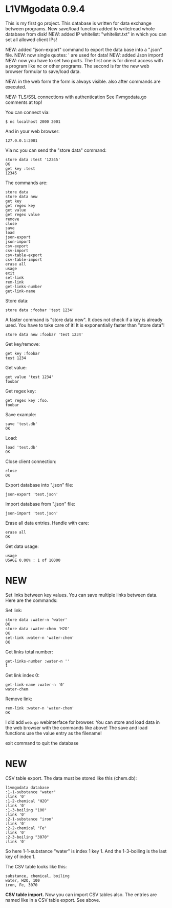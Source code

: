L1VMgodata 0.9.4
================
This is my first go project.
This database is written for data exchange between programs.
New save/load function added to write/read whole database from disk!
NEW: added IP whitelist: "whitelist.txt" in which you can set all allowed client IPs!

NEW: added "json-export" command to export the data base into a ".json" file.
NEW: now single quotes: ' are used for data!
NEW: added Json import!
NEW: now you have to set two ports. The first one is for direct access with a program like nc or other programs.
The second is for the new web browser formular to save/load data.

NEW: in the web form the form is always visible. also after commands are executed.

NEW: TLS/SSL connections with authentication
See l1vmgodata.go comments at top!

You can connect via:

```
$ nc localhost 2000 2001
```

And in your web browser:

```
127.0.0.1:2001
```

Via nc you can send the "store data" command:

```
store data :test '12345'
OK
get key :test
12345
```

The commands are:

```
store data
store data new
get key
get regex key
get value
get regex value
remove
close
save
load
json-export
json-import
csv-export
csv-import
csv-table-export
csv-table-import
erase all
usage
exit
set-link
rem-link
get-links-number
get-link-name
```

Store data:

```
store data :foobar 'test 1234'
```

A faster command is "store data new". It does not check if a key is already used.
You have to take care of it! It is exponentially faster than "store data"!

```
store data new :foobar 'test 1234'
```

Get key/remove:

```
get key :foobar
test 1234
```

Get value:

```
get value 'test 1234'
foobar
```

Get regex key:

```
get regex key :foo.
foobar
```

Save example:

```
save 'test.db'
OK
```

Load:

```
load 'test.db'
OK
```

Close client connection:

```
close
OK
```

Export database into ".json" file:

```
json-export 'test.json'
```

Import database from ".json" file:

```
json-import 'test.json'
```


Erase all data entries. Handle with care:

```
erase all
OK
```

Get data usage:

```
usage
USAGE 0.00% : 1 of 10000
```

NEW
===
Set links between key values. You can save multiple links between data.
Here are the commands:

Set link:

```
store data :water-n 'water'
OK
store data :water-chem 'H2O' 
OK
set-link :water-n 'water-chem'
OK
```

Get links total number:

```
get-links-number :water-n ''
1
```

Get link index 0:

```
get-link-name :water-n '0'
water-chem
``` 

Remove link:

```
rem-link :water-n 'water-chem'
OK
```

I did add ```web.go``` webinterface for browser.
You can store and load data in the web browser with the commands like above!
The save and load functions use the value entry as the filename!

exit command to quit the database

NEW
===
CSV table export. The data must be stored like this (chem.db):

```
l1vmgodata database
:1-1-substance "water"
:link '0'
:1-2-chemical "H2O"
:link '0'
:1-3-boiling "100"
:link '0'
:2-1-substance "iron"
:link '0'
:2-2-chemical "Fe"
:link '0'
:2-3-boiling "3070"
:link '0'

```
So here 1-1-substance "water" is index 1 key 1.
And the 1-3-boiling is the last key of index 1.

The CSV table looks like this:

```
substance, chemical, boiling
water, H2O, 100
iron, Fe, 3070
```

<b>CSV table import.</b>
Now you can import CSV tables also. The entries are named like in a CSV table export. See above. 
